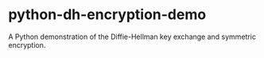 # python-dh-encryption-demo
A Python demonstration of the Diffie-Hellman key exchange and symmetric encryption.
